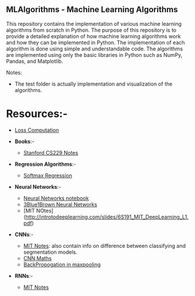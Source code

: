 ## MLAlgorithms - Machine Learning Algorithms

This repository contains the implementation of various machine learning algorithms from scratch in Python. The purpose of this repository is to provide a detailed explanation of how machine learning algorithms work and how they can be implemented in Python. The implementation of each algorithm is done using simple and understandable code. The algorithms are implemented using only the basic libraries in Python such as NumPy, Pandas, and Matplotlib.

Notes:
- The test folder is actually implementation and visualization of the algorithms.


# Resources:-

- [Loss Computation](https://stats.stackexchange.com/questions/436154/is-it-better-to-accumulate-accuracy-and-loss-during-an-epoch-or-recompute-all-of)
- **Books**:- 
  -  [Stanford CS229 Notes](https://cs229.stanford.edu/main_notes.pdf)

- **Regression Algorithms**:-
  - [Softmax Regression](http://deeplearning.stanford.edu/tutorial/supervised/SoftmaxRegression/)

- **Neural Networks**:- 
  - [Neural Networks notebook](https://cs229.stanford.edu/main_notes.pdf)
  - [3Blue1Brown Neural Networks](http://deeplearning.stanford.edu/tutorial/supervised/SoftmaxRegression/)
  - [MIT NOtes] (http://introtodeeplearning.com/slides/6S191_MIT_DeepLearning_L1.pdf)

- **CNNs**:-
  - [MIT Notes](http://introtodeeplearning.com/slides/6S191_MIT_DeepLearning_L3.pdf): also contain info on difference between classifying and segmentation models.
  - [CNN Maths](https://towardsdatascience.com/convolutional-neural-networks-explained-9cc5188c4939)
  - [BackPropogation in maxpooling](https://www.educative.io/answers/how-to-backpropagate-through-max-pooling-layers)

- **RNNs**:-
  - [MIT Notes](http://introtodeeplearning.com/slides/6S191_MIT_DeepLearning_L2.pdf)